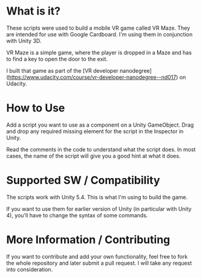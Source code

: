 # What is it?
These scripts were used to build a mobile VR game called VR Maze. They are intended for use with Google Cardboard. I'm using them in conjunction with Unity 3D.

VR Maze is a simple game, where the player is dropped in a Maze and has to find a key to open the door to the exit.

I built that game as part of the [VR developer nanodegree] (https://www.udacity.com/course/vr-developer-nanodegree--nd017) on Udacity.

# How to Use
Add a script you want to use as a component on a Unity GameObject. Drag and drop any required missing element for the script in the Inspector in Unity.

Read the comments in the code to understand what the script does. In most cases, the name of the script will give you a good hint at what it does.

# Supported SW / Compatibility
The scripts work with Unity 5.4. This is what I'm using to build the game.

If you want to use them for earlier version of Unity (in particular with Unity 4), you'll have to change the syntax of some commands.

# More Information / Contributing
If you want to contribute and add your own functionality, feel free to fork the whole repository and later submit a pull request. I will take any request into consideration.
